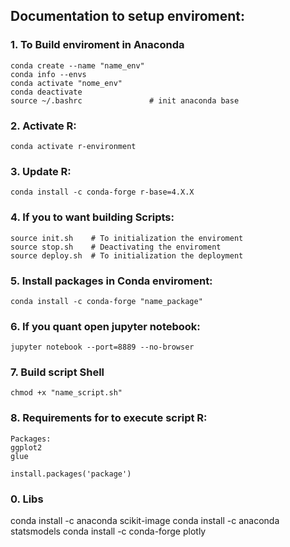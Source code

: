 
## Documentation to setup enviroment:

### 1. To Build enviroment in Anaconda
 
```
conda create --name "name_env" 
conda info --envs
conda activate "nome_env"
conda deactivate
source ~/.bashrc               # init anaconda base
```

### 2. Activate R:

```
conda activate r-environment
```

### 3. Update R:

```
conda install -c conda-forge r-base=4.X.X
```

### 4. If you to want building Scripts:

```
source init.sh    # To initialization the enviroment
source stop.sh    # Deactivating the enviroment
source deploy.sh  # To initialization the deployment
```
### 5. Install packages in Conda enviroment:

```
conda install -c conda-forge "name_package"
``` 
### 6. If you quant open jupyter notebook:
```
jupyter notebook --port=8889 --no-browser
```
### 7. Build script Shell
```
chmod +x "name_script.sh"
```

### 8. Requirements for to execute script R:

```
Packages:
ggplot2
glue

install.packages('package')
```

### 0. Libs

conda install -c anaconda scikit-image
conda install -c anaconda statsmodels
conda install -c conda-forge plotly
